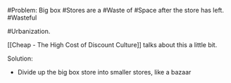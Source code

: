 #Problem: Big box #Stores are a #Waste of #Space after the store has left. #Wasteful 

#Urbanization. 

[[Cheap - The High Cost of Discount Culture]] talks about this a little bit. 

Solution: 
- Divide up the big box store into smaller stores, like a bazaar